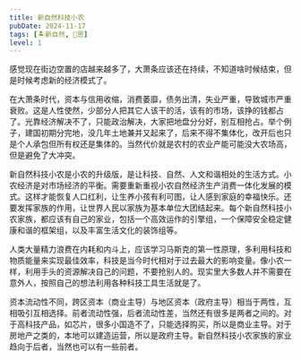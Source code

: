 ```yaml
---
title: 新自然科技小农
pubDate: 2024-11-17
tags: [🏝新自然, 🤔思]
level: 1
---
```


感觉现在街边空置的店越来越多了，大萧条应该还在持续，不知道啥时候结束，但是时候考虑新的经济模式了。

在大萧条时代，资本与信用收缩，消费萎靡，债务出清，失业严重，导致城市严重衰败。这是人性使然，少部分人把其它人该干的活，该有的市场，该挣的钱都占了。光靠经济解决不了，只能政治解决，大家把地盘分分好，别互相抢占。举个例子，建国初期分完地，没几年土地兼并又起来了，后来不得不集体化，改开后也只是个人承包但所有权还是集体的。当然代价就是农村的农业产能可能没大农场高，但是避免了大冲突。

新自然科技小农是小农的升级版，是让科技、自然、人文和谐相处的生活方式。小农经济是对市场经济的平衡。需要重新重视小农自然经济生产消费一体化发展的模式。这样才能恢复人口红利，让生养小孩有利可图，让人感到家庭的幸福快乐。还要发挥家族的作用，让世界人民以家族为基本单位大团结起来。每个新自然科技小农家族，都应该有自己的家业，包括一个高效运作的引擎组，一个保障安全稳定健康和谐的框架组，以及丰富生活文化的装饰组等。

人类大量精力浪费在内耗和内斗上，应该学习马斯克的第一性原理，多利用科技和物质能量来实现最佳效率，科技是当今时代相对于过去最大的影响变量。像小农一样，利用手头的资源解决自己的问题，不要抢别人的。现实里大多数人并不需要在意外人，按照自己的想法利用各种科技工具生活就是了。

资本流动性不同，跨区资本（商业主导）与地区资本（政府主导）相当于两性，互相吸引互相选择。前者流动性强，后者流动性差，当然还有很多是两者之间的。对于高科技产品，如芯片，很多小国造不了，只能选择购买，所以是商业主导。对于房地产之类的，本地可以建造运营，所以是政府主导。新自然科技小农家族的家业趋向于后者，当然也可以有一些前者。

